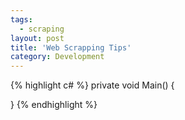 ```yaml
---
tags:
  - scraping
layout: post
title: 'Web Scrapping Tips'
category: Development
---
```


{% highlight c# %}
private void Main()
{
	
}
{% endhighlight %}


